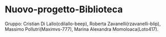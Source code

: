 ﻿# Nuovo-progetto-Biblioteca

Gruppo: 
Cristian Di Lallo(cdilallo-beep), 
Roberta Zavanelli(rzavanelli-blip), 
Massimo Pollutri(Maximvs-777), 
Marina Alexandra Momoloaca(Loto417).

